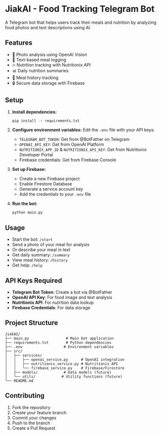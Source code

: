 # JiakAI - Food Tracking Telegram Bot

A Telegram bot that helps users track their meals and nutrition by analyzing food photos and text descriptions using AI.

## Features

- 📸 Photo analysis using OpenAI Vision
- 💬 Text-based meal logging
- 🔥 Nutrition tracking with Nutritionix API
- 📊 Daily nutrition summaries
- 📝 Meal history tracking
- 🔒 Secure data storage with Firebase

## Setup

1. **Install dependencies:**
   ```bash
   pip install -r requirements.txt
   ```

2. **Configure environment variables:**
   Edit the `.env` file with your API keys:
   - `TELEGRAM_BOT_TOKEN`: Get from @BotFather on Telegram
   - `OPENAI_API_KEY`: Get from OpenAI Platform
   - `NUTRITIONIX_APP_ID` & `NUTRITIONIX_API_KEY`: Get from Nutritionix Developer Portal
   - Firebase credentials: Get from Firebase Console

3. **Set up Firebase:**
   - Create a new Firebase project
   - Enable Firestore Database
   - Generate a service account key
   - Add the credentials to your `.env` file

4. **Run the bot:**
   ```bash
   python main.py
   ```

## Usage

- Start the bot: `/start`
- Send a photo of your meal for analysis
- Or describe your meal in text
- Get daily summary: `/summary`
- View meal history: `/history`
- Get help: `/help`

## API Keys Required

- **Telegram Bot Token**: Create a bot via @BotFather
- **OpenAI API Key**: For food image and text analysis
- **Nutritionix API**: For nutrition data lookup
- **Firebase Credentials**: For data storage

## Project Structure

```
JiakAI/
├── main.py                 # Main bot application
├── requirements.txt        # Python dependencies
├── .env                   # Environment variables
├── src/
│   ├── services/
│   │   ├── openai_service.py      # OpenAI integration
│   │   ├── nutritionix_service.py # Nutritionix API
│   │   └── firebase_service.py    # Firebase/Firestore
│   ├── models/            # Data models (future)
│   └── utils/            # Utility functions (future)
└── README.md
```

## Contributing

1. Fork the repository
2. Create your feature branch
3. Commit your changes
4. Push to the branch
5. Create a Pull Request